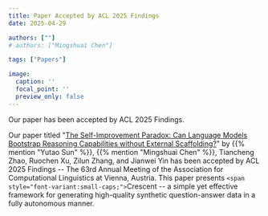```yaml
---
title: Paper Accepted by ACL 2025 Findings
date: 2025-04-29

authors: [""]
# authors: ["Mingshuai Chen"]

tags: ["Papers"]

image:
  caption: ''
  focal_point: ''
  preview_only: false
---
```

Our paper has been accepted by ACL 2025 Findings.

<!--more-->

Our paper titled "[The Self-Improvement Paradox: Can Language Models Bootstrap Reasoning Capabilities without External Scaffolding?](/publication/sun-horae/)" by {{% mention "Yutao Sun" %}}, {{% mention "Mingshuai Chen" %}}, Tiancheng Zhao, Ruochen Xu, Zilun Zhang, and Jianwei Yin has been accepted by ACL 2025 Findings -- The 63rd Annual Meeting of the Association for Computational Linguistics at Vienna, Austria. This paper presents `<span style="font-variant:small-caps;">`Crescent -- a simple yet effective framework for generating high-quality synthetic question-answer data in a fully autonomous manner.
